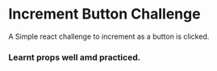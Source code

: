 # Increment Button Challenge 

A Simple react challenge to increment as a button is clicked.

### Learnt props well amd practiced.
